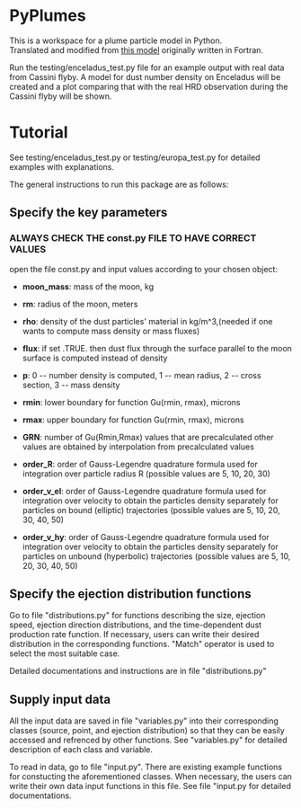 # PyPlumes
This is a workspace for a plume particle model in Python. <br />
Translated and modified from [this model](https://github.com/Veyza/dudi) originally written in Fortran. 

Run the testing/enceladus_test.py file for an example output with real data from Cassini flyby. A model for dust number density on Enceladus will be created and a plot comparing that with the real HRD observation during the Cassini flyby will be shown. 

# Tutorial 

See testing/enceladus_test.py or testing/europa_test.py for detailed examples with explanations.

The general instructions to run this package are as follows:

## Specify the key parameters 
### ALWAYS CHECK THE const.py FILE TO HAVE CORRECT VALUES 

open the file const.py and input values according to your chosen object:

- **moon_mass**: mass of the moon, kg

- **rm**: radius of the moon, meters


- **rho**: density of the dust particles' material 
                             in kg/m^3,(needed if one wants to compute
                             mass density or mass fluxes)

- **flux**: if set .TRUE. then dust flux through the
                             surface parallel to the moon surface is computed
                             instead of density

- **p**: 0 -- number density is computed, 1 -- mean
                             radius, 2 -- cross section, 3 -- mass density

- **rmin**: lower boundary for function Gu(rmin, rmax),
                             microns

- **rmax**: upper boundary for function Gu(rmin, rmax),
                             microns

- **GRN**: number of Gu(Rmin,Rmax) values that are
                             precalculated other values are obtained
                             by interpolation from precalculated values

- **order_R**: order of Gauss-Legendre quadrature formula
                             used for integration over particle radius R
                             (possible values are 5, 10, 20, 30)

- **order_v_el**: order of Gauss-Legendre quadrature formula
                             used for integration over velocity to obtain
                             the particles density separately for particles
                             on bound (elliptic) trajectories
                             (possible values are 5, 10, 20, 30, 40, 50)
                        
- **order_v_hy**: order of Gauss-Legendre quadrature formula
                             used for integration over velocity to obtain
                             the particles density separately for particles
                             on unbound (hyperbolic) trajectories
                             (possible values are 5, 10, 20, 30, 40, 50)       


##  Specify the ejection distribution functions
Go to file "distributions.py" for functions describing the size, ejection speed,  ejection direction distributions, and the time-dependent dust production rate function. If necessary, users can write their desired distribution in the corresponding functions. "Match" operator is used to select the most suitable case.

Detailed documentations and instructions are in file "distributions.py"

##  Supply input data
All the input data are saved in file "variables.py" into their corresponding classes (source, point, and ejection distribution) so that they can be easily accessed and refrenced by other functions. 
See "variables.py" for detailed description of each class and variable.

To read in data, go to file "input.py". There are existing example functions for constucting the aforementioned classes. When necessary, the users can write their own data input functions in this file. See file "input.py for detailed documentations. 



